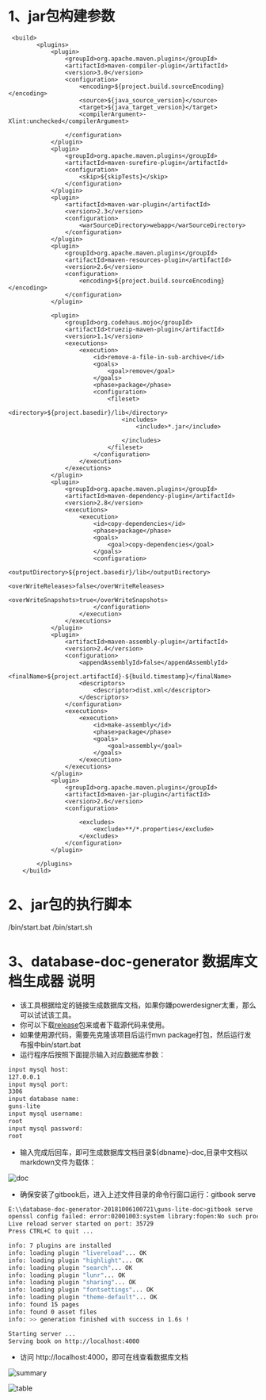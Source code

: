 # 1、jar包构建参数
    
     <build>
            <plugins>
                <plugin>
                    <groupId>org.apache.maven.plugins</groupId>
                    <artifactId>maven-compiler-plugin</artifactId>
                    <version>3.0</version>
                    <configuration>
                        <encoding>${project.build.sourceEncoding}</encoding>
                        <source>${java_source_version}</source>
                        <target>${java_target_version}</target>
                        <compilerArgument>-Xlint:unchecked</compilerArgument>
    
                    </configuration>
                </plugin>
                <plugin>
                    <groupId>org.apache.maven.plugins</groupId>
                    <artifactId>maven-surefire-plugin</artifactId>
                    <configuration>
                        <skip>${skipTests}</skip>
                    </configuration>
                </plugin>
                <plugin>
                    <artifactId>maven-war-plugin</artifactId>
                    <version>2.3</version>
                    <configuration>
                        <warSourceDirectory>webapp</warSourceDirectory>
                    </configuration>
                </plugin>
                <plugin>
                    <groupId>org.apache.maven.plugins</groupId>
                    <artifactId>maven-resources-plugin</artifactId>
                    <version>2.6</version>
                    <configuration>
                        <encoding>${project.build.sourceEncoding}</encoding>
                    </configuration>
                </plugin>
    
                <plugin>
                    <groupId>org.codehaus.mojo</groupId>
                    <artifactId>truezip-maven-plugin</artifactId>
                    <version>1.1</version>
                    <executions>
                        <execution>
                            <id>remove-a-file-in-sub-archive</id>
                            <goals>
                                <goal>remove</goal>
                            </goals>
                            <phase>package</phase>
                            <configuration>
                                <fileset>
                                    <directory>${project.basedir}/lib</directory>
                                    <includes>
                                        <include>*.jar</include>
    
                                    </includes>
                                </fileset>
                            </configuration>
                        </execution>
                    </executions>
                </plugin>
                <plugin>
                    <groupId>org.apache.maven.plugins</groupId>
                    <artifactId>maven-dependency-plugin</artifactId>
                    <version>2.8</version>
                    <executions>
                        <execution>
                            <id>copy-dependencies</id>
                            <phase>package</phase>
                            <goals>
                                <goal>copy-dependencies</goal>
                            </goals>
                            <configuration>
                                <outputDirectory>${project.basedir}/lib</outputDirectory>
                                <overWriteReleases>false</overWriteReleases>
                                <overWriteSnapshots>true</overWriteSnapshots>
                            </configuration>
                        </execution>
                    </executions>
                </plugin>
                <plugin>
                    <artifactId>maven-assembly-plugin</artifactId>
                    <version>2.4</version>
                    <configuration>
                        <appendAssemblyId>false</appendAssemblyId>
                        <finalName>${project.artifactId}-${build.timestamp}</finalName>
                        <descriptors>
                            <descriptor>dist.xml</descriptor>
                        </descriptors>
                    </configuration>
                    <executions>
                        <execution>
                            <id>make-assembly</id>
                            <phase>package</phase>
                            <goals>
                                <goal>assembly</goal>
                            </goals>
                        </execution>
                    </executions>
                </plugin>
                <plugin>
                    <groupId>org.apache.maven.plugins</groupId>
                    <artifactId>maven-jar-plugin</artifactId>
                    <version>2.6</version>
                    <configuration>
    
                        <excludes>
                            <exclude>**/*.properties</exclude>
                        </excludes>
                    </configuration>
                </plugin>
    
            </plugins>
        </build>
        
# 2、jar包的执行脚本
/bin/start.bat
/bin/start.sh





# 3、database-doc-generator 数据库文档生成器 说明

- 该工具根据给定的链接生成数据库文档，如果你嫌powerdesigner太重，那么可以试试该工具。
- 你可以下载[release](https://github.com/enilu/database-doc-generator/releases/tag/1.0)包来或者下载源代码来使用。
- 如果使用源代码，需要先克隆该项目后运行mvn package打包，然后运行发布报中bin/start.bat
- 运行程序后按照下面提示输入对应数据库参数：

```bash
input mysql host:
127.0.0.1
input mysql port:
3306
input database name:
guns-lite
input mysql username:
root
input mysql password:
root
```
- 输入完成后回车，即可生成数据库文档目录${dbname}-doc,目录中文档以markdown文件为载体：

![doc](doc.jpg)

- 确保安装了gitbook后，进入上述文件目录的命令行窗口运行：gitbook serve
```bash
E:\\database-doc-generator-20181006100721\guns-lite-doc>gitbook serve
openssl config failed: error:02001003:system library:fopen:No such process
Live reload server started on port: 35729
Press CTRL+C to quit ...

info: 7 plugins are installed
info: loading plugin "livereload"... OK
info: loading plugin "highlight"... OK
info: loading plugin "search"... OK
info: loading plugin "lunr"... OK
info: loading plugin "sharing"... OK
info: loading plugin "fontsettings"... OK
info: loading plugin "theme-default"... OK
info: found 15 pages
info: found 0 asset files
info: >> generation finished with success in 1.6s !

Starting server ...
Serving book on http://localhost:4000
```
- 访问 http://localhost:4000，即可在线查看数据库文档

![summary](summary.jpg)

![table](table.jpg)






















